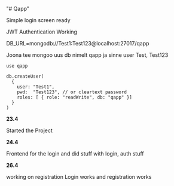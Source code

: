 "# Qapp" 

Simple login screen ready

JWT Authentication Working

DB_URL=mongodb://Test1:Test123@localhost:27017/qapp

Joona tee mongoo uus db nimelt qapp ja sinne user Test, Test123
```
use qapp 
```
```
db.createUser(
  {
    user: "Test1",
    pwd:  "Test123", // or cleartext password
    roles: [ { role: "readWrite", db: "qapp" }]
  }
)
```

**23.4** 

Started the Project

**24.4**

Frontend for the login
and did stuff with login, auth stuff

**26.4**

working on registration
Login works and registration works
